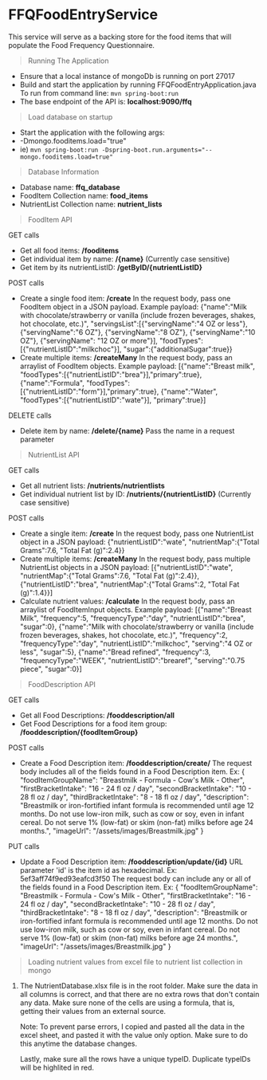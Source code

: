 # FFQFoodEntryService

This service will serve as a backing store for the food items that will populate the Food Frequency Questionnaire. 

>Running The Application
- Ensure that a local instance of mongoDb is running on port 27017
- Build and start the application by running FFQFoodEntryApplication.java
    To run from command line: ``mvn spring-boot:run``
- The base endpoint of the API is: **localhost:9090/ffq**

>Load database on startup
- Start the application with the following args: 
- -Dmongo.fooditems.load="true"
- ie) ``mvn spring-boot:run -Dspring-boot.run.arguments="--mongo.fooditems.load=true"``

>Database Information
- Database name: **ffq_database**
- FoodItem Collection name: **food_items**
- NutrientList Collection name: **nutrient_lists**

>FoodItem API

GET calls
- Get all food items: **/fooditems**
- Get individual item by name: **/{name}**    (Currently case sensitive)
- Get item by its nutrientListID: **/getByID/{nutrientListID}** 

POST calls
- Create a single food item: **/create**
    In the request body, pass one FoodItem object in a JSON payload. 
    Example payload:
    {"name":"Milk with chocolate/strawberry or vanilla (include frozen beverages, shakes, hot chocolate, etc.)", "servingsList":[{"servingName":"4 OZ or less"},{"servingName":"6 OZ"}, {"servingName":"8 OZ"}, {"servingName":"10 OZ"}, {"servingName": "12 OZ or more"}], "foodTypes":[{"nutrientListID":"milkchoc"}], "sugar":{"additionalSugar":true}}
- Create multiple items: **/createMany**
    In the request body, pass an arraylist of FoodItem objects.
    Example payload:
    [{"name":"Breast milk", "foodTypes":[{"nutrientListID":"brea"}],"primary":true},
    {"name":"Formula", "foodTypes":[{"nutrientListID":"form"}],"primary":true},
    {"name":"Water", "foodTypes":[{"nutrientListID":"wate"}], "primary":true}]

DELETE calls
- Delete item by name: **/delete/{name}**
    Pass the name in a request parameter


>NutrientList API

GET calls
- Get all nutrient lists: **/nutrients/nutrientlists**
- Get individual nutrient list by ID: **/nutrients/{nutrientListID}**    (Currently case sensitive)

POST calls
- Create a single item: **/create**
    In the request body, pass one NutrientList object in a JSON payload:
    {"nutrientListID":"wate", "nutrientMap":{"Total Grams":7.6, "Total Fat (g)":2.4}}
- Create multiple items: **/createMany**
    In the request body, pass multiple NutrientList objects in a JSON payload:
    [{"nutrientListID":"wate", "nutrientMap":{"Total Grams":7.6, "Total Fat (g)":2.4}},
    {"nutrientListID":"brea", "nutrientMap":{"Total Grams":2, "Total Fat (g)":1.4}}]
- Calculate nutrient values: **/calculate**
    In the request body, pass an arraylist of FoodItemInput objects.
    Example payload:
    [{"name":"Breast Milk", "frequency":5, "frequencyType":"day", "nutrientListID":"brea", "sugar":0}, 
    {"name":"Milk with chocolate/strawberry or vanilla (include frozen beverages, shakes, hot chocolate, etc.)", "frequency":2, "frequencyType":"day", "nutrientListID":"milkchoc", "serving":"4 OZ or less", "sugar":5}, 
    {"name":"Bread refined", "frequency":3, "frequencyType":"WEEK", "nutrientListID":"brearef", "serving":"0.75 piece", "sugar":0}]

>FoodDescription API

GET calls
- Get all Food Descriptions: **/fooddescription/all**
- Get Food Descriptions for a food item group: **/fooddescription/{foodItemGroup}**

POST calls
- Create a Food Description item: **/fooddescription/create/**
    The request body includes all of the fields found in a Food Description item. Ex:
    {
        "foodItemGroupName": "Breastmilk - Formula - Cow's Milk - Other",
        "firstBracketIntake": "16 - 24 fl oz / day",
        "secondBracketIntake": "10 - 28 fl oz / day",
        "thirdBracketIntake": "8 - 18 fl oz / day",
        "description": "Breastmilk or iron-fortified infant formula is recommended until age 12 months. Do not use low-iron milk, such as cow or soy, even in infant cereal. Do not serve 1% (low-fat) or skim (non-fat) milks before age 24 months.",
        "imageUrl": "/assets/images/Breastmilk.jpg"
    }

PUT calls
- Update a Food Description item: **/fooddescription/update/{id}**
    URL parameter 'id' is the item id as hexadecimal. Ex: 5ef3aff74f9ed93eafcd3f50
    The request body can include any or all of the fields found in a Food Description item. Ex:
    {
        "foodItemGroupName": "Breastmilk - Formula - Cow's Milk - Other",
        "firstBracketIntake": "16 - 24 fl oz / day",
        "secondBracketIntake": "10 - 28 fl oz / day",
        "thirdBracketIntake": "8 - 18 fl oz / day",
        "description": "Breastmilk or iron-fortified infant formula is recommended until age 12 months. Do not use low-iron milk, such as cow or soy, even in infant cereal. Do not serve 1% (low-fat) or skim (non-fat) milks before age 24 months.",
        "imageUrl": "/assets/images/Breastmilk.jpg"
    }

>Loading nutrient values from excel file to nutrient list collection in mongo
1) The NutrientDatabase.xlsx file is in the root folder. Make sure the data in all columns is correct,
and that there are no extra rows that don't contain any data. Make sure none of the cells are using a 
formula, that is, getting their values from an external source.

    Note: To prevent parse errors, I copied and pasted all the data in the excel sheet, and pasted it with
    the value only option. Make sure to do this anytime the database changes.

    Lastly, make sure all the rows have a unique typeID. Duplicate typeIDs will be highlited in red.




